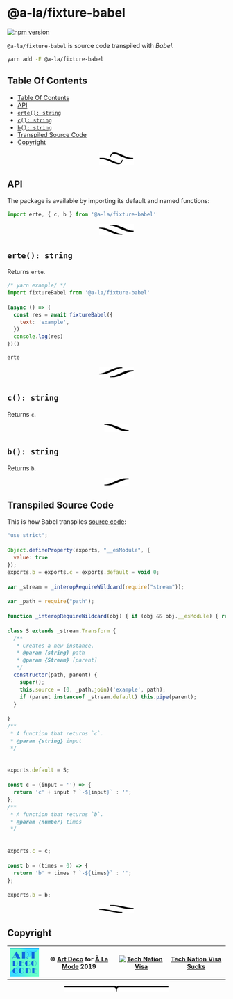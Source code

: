 # @a-la/fixture-babel

[![npm version](https://badge.fury.io/js/%40a-la%2Ffixture-babel.svg)](https://npmjs.org/package/@a-la/fixture-babel)

`@a-la/fixture-babel` is source code transpiled with _Babel_.

```sh
yarn add -E @a-la/fixture-babel
```

## Table Of Contents

- [Table Of Contents](#table-of-contents)
- [API](#api)
- [`erte(): string`](#erte-string)
- [`c(): string`](#c-string)
- [`b(): string`](#b-string)
- [Transpiled Source Code](#transpiled-source-code)
- [Copyright](#copyright)

<p align="center"><a href="#table-of-contents"><img src="/.documentary/section-breaks/0.svg?sanitize=true"></a></p>

## API

The package is available by importing its default and named functions:

```js
import erte, { c, b } from '@a-la/fixture-babel'
```

<p align="center"><a href="#table-of-contents"><img src="/.documentary/section-breaks/1.svg?sanitize=true"></a></p>

## `erte(): string`

Returns `erte`.

```js
/* yarn example/ */
import fixtureBabel from '@a-la/fixture-babel'

(async () => {
  const res = await fixtureBabel({
    text: 'example',
  })
  console.log(res)
})()
```
```
erte
```

<p align="center"><a href="#table-of-contents"><img src="/.documentary/section-breaks/2.svg?sanitize=true"></a></p>

## `c(): string`

Returns `c`.

<p align="center"><a href="#table-of-contents"><img src="/.documentary/section-breaks/3.svg?sanitize=true"></a></p>

## `b(): string`

Returns `b`.

<p align="center"><a href="#table-of-contents"><img src="/.documentary/section-breaks/4.svg?sanitize=true"></a></p>

## Transpiled Source Code

This is how Babel transpiles [source code](src/class.js):

```js
"use strict";

Object.defineProperty(exports, "__esModule", {
  value: true
});
exports.b = exports.c = exports.default = void 0;

var _stream = _interopRequireWildcard(require("stream"));

var _path = require("path");

function _interopRequireWildcard(obj) { if (obj && obj.__esModule) { return obj; } else { var newObj = {}; if (obj != null) { for (var key in obj) { if (Object.prototype.hasOwnProperty.call(obj, key)) { var desc = Object.defineProperty && Object.getOwnPropertyDescriptor ? Object.getOwnPropertyDescriptor(obj, key) : {}; if (desc.get || desc.set) { Object.defineProperty(newObj, key, desc); } else { newObj[key] = obj[key]; } } } } newObj.default = obj; return newObj; } }

class S extends _stream.Transform {
  /**
   * Creates a new instance.
   * @param {string} path
   * @param {Stream} [parent]
   */
  constructor(path, parent) {
    super();
    this.source = (0, _path.join)('example', path);
    if (parent instanceof _stream.default) this.pipe(parent);
  }

}
/**
 * A function that returns `c`.
 * @param {string} input
 */


exports.default = S;

const c = (input = '') => {
  return 'c' + input ? `-${input}` : '';
};
/**
 * A function that returns `b`.
 * @param {number} times
 */


exports.c = c;

const b = (times = 0) => {
  return 'b' + times ? `-${times}` : '';
};

exports.b = b;
```

<p align="center"><a href="#table-of-contents"><img src="/.documentary/section-breaks/5.svg?sanitize=true"></a></p>

## Copyright

<table>
  <tr>
    <th>
      <a href="https://artd.eco">
        <img src="https://raw.githubusercontent.com/wrote/wrote/master/images/artdeco.png" alt="Art Deco" />
      </a>
    </th>
    <th>© <a href="https://artd.eco">Art Deco</a> for <a href="https://alamode.cc">À La Mode</a> 2019</th>
    <th>
      <a href="https://www.technation.sucks" title="Tech Nation Visa">
        <img src="https://raw.githubusercontent.com/artdecoweb/www.technation.sucks/master/anim.gif"
          alt="Tech Nation Visa" />
      </a>
    </th>
    <th><a href="https://www.technation.sucks">Tech Nation Visa Sucks</a></th>
  </tr>
</table>

<p align="center"><a href="#table-of-contents"><img src="/.documentary/section-breaks/-1.svg?sanitize=true"></a></p>